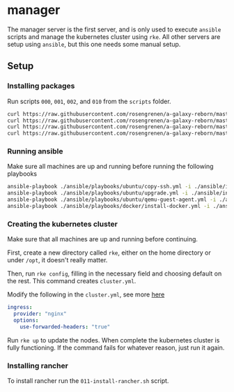 # manager

The manager server is the first server, and is only used to execute `ansible` scripts and manage the kubernetes cluster using `rke`.
All other servers are setup using `ansible`, but this one needs some manual setup.

## Setup

### Installing packages

Run scripts `000`, `001`, `002`, and `010` from the `scripts` folder.

```sh
curl https://raw.githubusercontent.com/rosengrenen/a-galaxy-reborn/master/manager/scripts/000-update.sh | sh
curl https://raw.githubusercontent.com/rosengrenen/a-galaxy-reborn/master/manager/scripts/001-install-qemu-guest-agent.sh | sh
curl https://raw.githubusercontent.com/rosengrenen/a-galaxy-reborn/master/manager/scripts/002-install-ansible.sh | sh
curl https://raw.githubusercontent.com/rosengrenen/a-galaxy-reborn/master/manager/scripts/010-install-k8s-reqs.sh | sh
```

### Running ansible

Make sure all machines are up and running before running the following playbooks

```sh
ansible-playbook ./ansible/playbooks/ubuntu/copy-ssh.yml -i ./ansible/inventory/hosts -k
ansible-playbook ./ansible/playbooks/ubuntu/upgrade.yml -i ./ansible/inventory/hosts -K
ansible-playbook ./ansible/playbooks/ubuntu/qemu-guest-agent.yml -i ./ansible/inventory/hosts -K
ansible-playbook ./ansible/playbooks/docker/install-docker.yml -i ./ansible/inventory/hosts -K
```

### Creating the kubernetes cluster

Make sure that all machines are up and running before continuing.

First, create a new directory called `rke`, either on the home directory or under `/opt`, it doesn't really matter.

Then, run `rke config`, filling in the necessary field and choosing default on the rest. This command creates `cluster.yml`.

Modify the following in the `cluster.yml`, see more [here](https://rancher.com/docs/rancher/v2.x/en/installation/install-rancher-on-k8s/chart-options/#external-tls-termination)

```yml
ingress:
  provider: "nginx"
  options:
    use-forwarded-headers: "true"
```

Run `rke up` to update the nodes. When complete the kubernetes cluster is fully functioning. If the command fails for whatever reason, just run it again.

### Installing rancher

To install rancher run the `011-install-rancher.sh` script.
